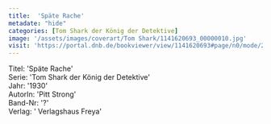 ```yaml
---
title:  'Späte Rache'
metadate: "hide"
categories: [Tom Shark der König der Detektive]
image: '/assets/images/coverart/Tom Shark/1141620693_00000010.jpg'
visit: 'https://portal.dnb.de/bookviewer/view/1141620693#page/n0/mode/2up'
---
```

Titel: 'Späte Rache' <br>
Serie: 'Tom Shark der König der Detektive' <br>
Jahr: '1930' <br>
AutorIn: 'Pitt Strong' <br>
Band-Nr: '?' <br>
Verlag: ' Verlagshaus Freya'